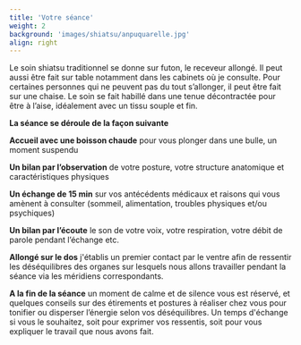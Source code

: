 ```yaml
---
title: 'Votre séance'
weight: 2
background: 'images/shiatsu/anpuquarelle.jpg'
align: right
---
```


Le soin shiatsu traditionnel se donne sur futon, le receveur allongé. Il peut aussi être fait sur table notamment dans les cabinets où je consulte. Pour certaines personnes qui ne peuvent pas du tout s’allonger, il peut être fait sur une chaise. 
Le soin se fait habillé dans une tenue décontractée pour être à l’aise, idéalement avec un tissu souple et fin. 

**La séance se déroule de la façon suivante** 

**Accueil avec une boisson chaude** pour vous plonger dans une bulle, un moment suspendu

**Un bilan par l’observation** de votre posture, votre structure anatomique et caractéristiques physiques

**Un échange de 15 min** sur vos antécédents médicaux et raisons qui vous amènent à consulter (sommeil, alimentation, troubles physiques et/ou psychiques)

**Un bilan par l’écoute** le son de votre voix, votre respiration, votre débit de parole pendant l’échange etc.

**Allongé sur le dos** j'établis un premier contact par le ventre afin de ressentir les déséquilibres des organes sur lesquels nous allons travailler pendant la séance via les méridiens correspondants.

**A la fin de la séance** un moment de calme et de silence vous est réservé, et quelques conseils sur des étirements et postures à réaliser chez vous pour tonifier ou disperser l’énergie selon vos déséquilibres. Un temps d'échange si vous le souhaitez, soit pour exprimer vos ressentis, soit pour vous expliquer le travail que nous avons fait.